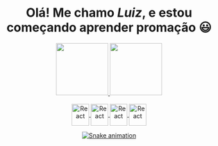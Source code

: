 
  <div>
  <h1 align="center">Olá! Me chamo <i>Luiz</i></a>, e estou começando aprender promação 😃️</h1>

<div align="center">
  <a href="https://github.com/Kakasten">
    <img height="120em" src="https://github-readme-stats.vercel.app/api?username=kakasten&count_private=true&include_all_commits=true&show_icons=true&theme=tokyonight&hide_border=false&show_owner=true"/>
    <img height="120em" src="https://github-readme-stats.vercel.app/api/top-langs/?username=kakasten&theme=tokyonight&hide_border=false&&layout=compact"/>
  </a>
</div>

<div align="center" valign="top"><br>
  <a href="https://developer.mozilla.org/en-US/docs/Web/HTML" target="_blank">
    <img align="center" alt="React" height="50" width="40px" src="https://cdn.jsdelivr.net/gh/devicons/devicon/icons/html5/html5-plain.svg">
  <a href="https://www.w3schools.com/cpp/cpp_intro.asp" target="_blank" align="center">  
  <img align="center" alt="React" height="50" width="40px" src="https://cdn.jsdelivr.net/gh/devicons/devicon/icons/cplusplus/cplusplus-plain.svg">
  <a href="https://www.python.org/" target="_blank">
  <img align="center" alt="React" height="50" width="40px" src="https://cdn.jsdelivr.net/gh/devicons/devicon/icons/python/python-original.svg">
  <a href="https://www.javascript.com/" target="_blank">
  <img align="center" alt="React" height="50" width="40px" src="https://cdn.jsdelivr.net/gh/devicons/devicon/icons/javascript/javascript-plain.svg">
</div>

<div align="center">
  
  ![Snake animation](https://github.com/danielbped/danielbped/blob/output/github-contribution-grid-snake.svg)
  
</div>

  
          

          

